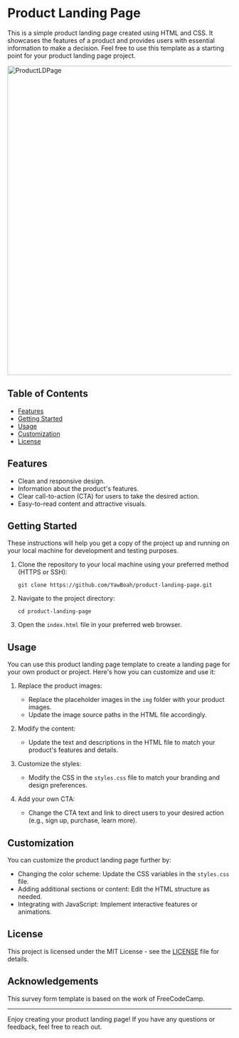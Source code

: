 # Product Landing Page

This is a simple product landing page created using HTML and CSS. It showcases the features of a product and provides users with essential information to make a decision. Feel free to use this template as a starting point for your product landing page project.

<img width="694" alt="ProductLDPage" src="https://github.com/YawBoah/PRODUCT-LANDING-PAGE/assets/126890146/e173803d-4de9-4f24-8030-a5b2eb4371d0">


## Table of Contents

- [Features](#features)
- [Getting Started](#getting-started)
- [Usage](#usage)
- [Customization](#customization)
- [License](#license)

## Features

- Clean and responsive design.
- Information about the product's features.
- Clear call-to-action (CTA) for users to take the desired action.
- Easy-to-read content and attractive visuals.

## Getting Started

These instructions will help you get a copy of the project up and running on your local machine for development and testing purposes.

1. Clone the repository to your local machine using your preferred method (HTTPS or SSH):

   ```shell
   git clone https://github.com/YawBoah/product-landing-page.git
   ```

2. Navigate to the project directory:

   ```shell
   cd product-landing-page
   ```

3. Open the `index.html` file in your preferred web browser.

## Usage

You can use this product landing page template to create a landing page for your own product or project. Here's how you can customize and use it:

1. Replace the product images:
   - Replace the placeholder images in the `img` folder with your product images.
   - Update the image source paths in the HTML file accordingly.

2. Modify the content:
   - Update the text and descriptions in the HTML file to match your product's features and details.

3. Customize the styles:
   - Modify the CSS in the `styles.css` file to match your branding and design preferences.

4. Add your own CTA:
   - Change the CTA text and link to direct users to your desired action (e.g., sign up, purchase, learn more).

## Customization

You can customize the product landing page further by:

- Changing the color scheme: Update the CSS variables in the `styles.css` file.
- Adding additional sections or content: Edit the HTML structure as needed.
- Integrating with JavaScript: Implement interactive features or animations.

## License

This project is licensed under the MIT License - see the [LICENSE](LICENSE) file for details.

## Acknowledgements
This survey form template is based on the work of FreeCodeCamp.

---

Enjoy creating your product landing page! If you have any questions or feedback, feel free to reach out.
